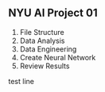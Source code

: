 ## NYU AI Project 01

1) File Structure
2) Data Analysis
3) Data Engineering
4) Create Neural Network
5) Review Results

test line
